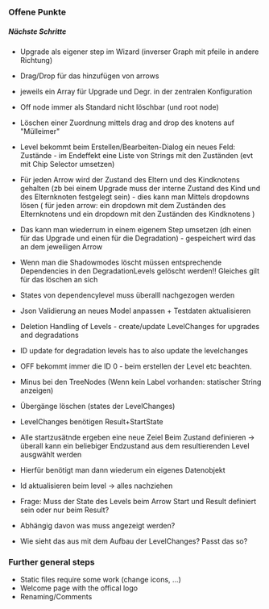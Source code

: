 ### Offene Punkte

##### Nächste Schritte

 + Upgrade als eigener step im Wizard (inverser Graph mit pfeile in andere Richtung)
 + Drag/Drop für das hinzufügen von arrows
 + jeweils ein Array für Upgrade und Degr. in der zentralen Konfiguration
 + Off node immer als Standard nicht löschbar (und root node)
 + Löschen einer Zuordnung mittels drag and drop des knotens auf "Mülleimer"
 + Level bekommt beim Erstellen/Bearbeiten-Dialog ein neues Feld: Zustände - im Endeffekt eine Liste von Strings mit den Zuständen (evt mit Chip Selector umsetzen)
 + Für jeden Arrow wird der Zustand des Eltern und des Kindknotens gehalten (zb bei einem Upgrade muss der interne Zustand des Kind und des Elternknoten festgelegt sein) - dies kann man Mittels dropdowns lösen ( für jeden arrow: ein dropdown mit dem Zuständen des Elternknotens und ein dropdown mit den Zuständen des Kindknotens )
 + Das kann man wiederrum in einem eigenem Step umsetzen (dh einen für das Upgrade und einen für die Degradation) - gespeichert wird das an dem jeweiligen Arrow
 + Wenn man die Shadowmodes löscht müssen entsprechende Dependencies in den DegradationLevels gelöscht werden!! Gleiches gilt für das löschen an sich
 + States von dependencylevel muss überalll nachgezogen werden
 + Json Validierung an neues Model anpassen + Testdaten aktualisieren
 + Deletion Handling of Levels - create/update LevelChanges for upgrades and degradations
 + ID update for degradation levels has to also update the levelchanges
 
 + OFF bekommt immer die ID 0 - beim erstellen der Level etc beachten.
 + Minus bei den TreeNodes (Wenn kein Label vorhanden: statischer String anzeigen)
 + Übergänge löschen (states der LevelChanges)
 + LevelChanges benötigen Result+StartState
 + Alle startzusätnde ergeben eine neue Zeiel Beim Zustand definieren -> überall kann ein beliebiger Endzustand aus dem resultierenden Level ausgwählt werden
 + Hierfür benötigt man dann wiederum ein eigenes Datenobjekt
 + Id aktualisieren beim level -> alles nachziehen

 + Frage: Muss der State des Levels beim Arrow Start und Result definiert sein oder nur beim Result?
 + Abhängig davon was muss angezeigt werden?
 + Wie sieht das aus mit dem Aufbau der LevelChanges? Passt das so?


### Further general steps
+ Static files require some work (change icons, ...)
+ Welcome page with the offical logo
+ Renaming/Comments 